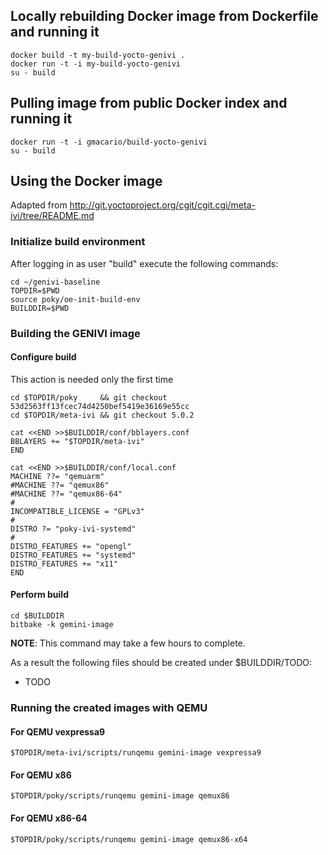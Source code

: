## Locally rebuilding Docker image from Dockerfile and running it

    docker build -t my-build-yocto-genivi .
    docker run -t -i my-build-yocto-genivi
    su - build

## Pulling image from public Docker index and running it

    docker run -t -i gmacario/build-yocto-genivi
    su - build

## Using the Docker image

Adapted from http://git.yoctoproject.org/cgit/cgit.cgi/meta-ivi/tree/README.md

### Initialize build environment

After logging in as user "build" execute the following commands:

```
cd ~/genivi-baseline
TOPDIR=$PWD
source poky/oe-init-build-env
BUILDDIR=$PWD
```

### Building the GENIVI image

#### Configure build

This action is needed only the first time

```
cd $TOPDIR/poky     && git checkout 53d2563ff13fcec74d4250bef5419e36169e55cc
cd $TOPDIR/meta-ivi && git checkout 5.0.2
    
cat <<END >>$BUILDDIR/conf/bblayers.conf
BBLAYERS += "$TOPDIR/meta-ivi"
END

cat <<END >>$BUILDDIR/conf/local.conf
MACHINE ??= "qemuarm"
#MACHINE ??= "qemux86"
#MACHINE ??= "qemux86-64"
#
INCOMPATIBLE_LICENSE = "GPLv3"
#
DISTRO ?= "poky-ivi-systemd"
#
DISTRO_FEATURES += "opengl"
DISTRO_FEATURES += "systemd"
DISTRO_FEATURES += "x11"
END
```

#### Perform build

    cd $BUILDDIR
    bitbake -k gemini-image

**NOTE**: This command may take a few hours to complete.

As a result the following files should be created under $BUILDDIR/TODO:

* TODO

### Running the created images with QEMU

#### For QEMU vexpressa9

    $TOPDIR/meta-ivi/scripts/runqemu gemini-image vexpressa9

#### For QEMU x86

    $TOPDIR/poky/scripts/runqemu gemini-image qemux86

#### For QEMU x86-64

    $TOPDIR/poky/scripts/runqemu gemini-image qemux86-x64
